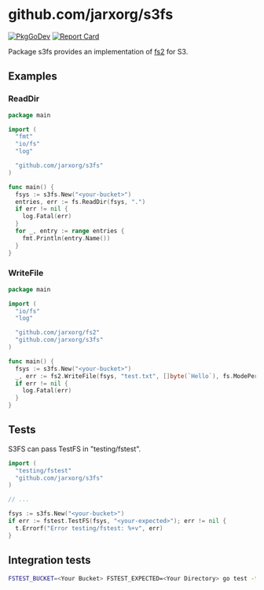 # github.com/jarxorg/s3fs

[![PkgGoDev](https://pkg.go.dev/badge/github.com/jarxorg/s3fs)](https://pkg.go.dev/github.com/jarxorg/s3fs)
[![Report Card](https://goreportcard.com/badge/github.com/jarxorg/s3fs)](https://goreportcard.com/report/github.com/jarxorg/s3fs)

Package s3fs provides an implementation of [fs2](https://pkg.go.dev/github.com/jarxorg/fs2) for S3.

## Examples

### ReadDir

```go
package main

import (
  "fmt"
  "io/fs"
  "log"

  "github.com/jarxorg/s3fs"
)

func main() {
  fsys := s3fs.New("<your-bucket>")
  entries, err := fs.ReadDir(fsys, ".")
  if err != nil {
    log.Fatal(err)
  }
  for _, entry := range entries {
    fmt.Println(entry.Name())
  }
}
```

### WriteFile

```go
package main

import (
  "io/fs"
  "log"

  "github.com/jarxorg/fs2"
  "github.com/jarxorg/s3fs"
)

func main() {
  fsys := s3fs.New("<your-bucket>")
  _, err := fs2.WriteFile(fsys, "test.txt", []byte(`Hello`), fs.ModePerm)
  if err != nil {
    log.Fatal(err)
  }
}
```

## Tests

S3FS can pass TestFS in "testing/fstest".

```go
import (
  "testing/fstest"
  "github.com/jarxorg/s3fs"
)

// ...

fsys := s3fs.New("<your-bucket>")
if err := fstest.TestFS(fsys, "<your-expected>"); err != nil {
  t.Errorf("Error testing/fstest: %+v", err)
}
```

## Integration tests

```sh
FSTEST_BUCKET=<Your Bucket> FSTEST_EXPECTED=<Your Directory> go test -tags integtest ./...
```
